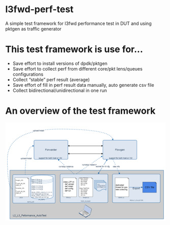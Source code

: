 # l3fwd-perf-test
A simple test framework for l3fwd performance test in DUT and using pktgen as traffic generator

# This test framework is use for...
- Save effort to install versions of dpdk/pktgen
- Save effort to collect perf from different core/pkt lens/queues configurations
- Collect “stable” perf result (average)
- Save effort of fill in perf result data manually, auto generate csv file
- Collect bidirectional/unidirectional in one run

# An overview of the test framework
![image](https://github.com/hbrobin/l3fwd-perf-test/raw/master/img/overview.png)
